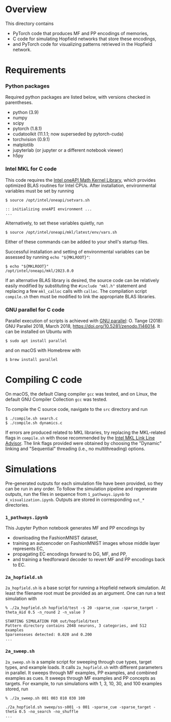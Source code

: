 # Overview

This directory contains
- PyTorch code that produces MF and PP encodings of memories,
- C code for simulating Hopfield networks that store these encodings,
- and PyTorch code for visualizing patterns retrieved in the Hopfield network.


# Requirements

### Python packages

Required python packages are listed below, with versions checked in parentheses.
- python (3.9)
- numpy
- scipy
- pytorch (1.8.1)
- cudatoolkit (11.1.1; now superseded by pytorch-cuda)
- torchvision (0.9.1)
- matplotlib
- jupyterlab (or jupyter or a different notebook viewer)
- h5py

### Intel MKL for C code

This code requires the [Intel oneAPI Math Kernel Library](https://www.intel.com/content/www/us/en/developer/tools/oneapi/onemkl-download.html), which provides optimized BLAS routines for Intel CPUs. After installation, environmental variables must be set by running
```console
$ source /opt/intel/oneapi/setvars.sh

:: initializing oneAPI environment ...
...
```
Alternatively, to set these variables quietly, run
```console
$ source /opt/intel/oneapi/mkl/latest/env/vars.sh
```
Either of these commands can be added to your shell's startup files.

Successful installation and setting of environmental variables can be assessed by running `echo "${MKLROOT}"`:
```console
$ echo "${MKLROOT}"
/opt/intel/oneapi/mkl/2023.0.0
```
If an alternative BLAS library is desired, the source code can be relatively easily modified by substituting the `#include "mkl.h"` statement and replacing a few `mkl_calloc` calls with `calloc`. The compilation script `compile.sh` then must be modified to link the appropriate BLAS libraries.

### GNU parallel for C code

Parallel execution of scripts is achieved with [GNU parallel](https://www.gnu.org/software/parallel/): O. Tange (2018): GNU Parallel 2018, March 2018, https://doi.org/10.5281/zenodo.1146014. It can be installed on Ubuntu with
```console
$ sudo apt install parallel
```
and on macOS with Homebrew with
```console
$ brew install parallel
```


# Compiling C code

On macOS, the default Clang compiler `gcc` was tested, and on Linux, the default GNU Compiler Collection `gcc` was tested.

To compile the C source code, navigate to the `src` directory and run
```console
$ ./compile.sh search.c
$ ./compile.sh dynamics.c
```

If errors are produced related to MKL libraries, try replacing the MKL-related flags in `compile.sh` with those recommended by the [Intel MKL Link Line Advisor](https://www.intel.com/content/www/us/en/developer/tools/oneapi/onemkl-link-line-advisor.html). The link flags provided were obtained by choosing the "Dynamic" linking and "Sequential" threading (i.e., no multithreading) options.


# Simulations

Pre-generated outputs for each simulation file have been provided, so they can be run in any order. To follow the simulation pipeline and regenerate outputs, run the files in sequence from `1_pathways.ipynb` to `4_visualization.ipynb`. Outputs are stored in corresponding `out_*` directories.


### `1_pathways.ipynb`

This Jupyter Python notebook generates MF and PP encodings by
- downloading the FashionMNIST dataset,
- training an autoencoder on FashionMNIST images whose middle layer represents EC,
- propagating EC encodings forward to DG, MF, and PP,
- and training a feedforward decoder to revert MF and PP encodings back to EC.

### `2a_hopfield.sh`

`2a_hopfield.sh` is a base script for running a Hopfield network simulation. At least the filename root must be provided as an argument. One can run a test simulation with
```
% ./2a_hopfield.sh hopfield/test -s 20 -sparse_cue -sparse_target -theta_mid 0.5 -n_round 2 -n_value 7

STARTING SIMULATION FOR out/hopfield/test
Pattern directory contains 2048 neurons, 3 categories, and 512 examples
Sparsenseses detected: 0.020 and 0.200
...

```

### `2a_sweep.sh`

`2a_sweep.sh` is a sample script for sweeping through cue types, target types, and example loads. It calls `2a_hopfield.sh` with different parameters in parallel. It sweeps through MF examples, PP examples, and combined examples as cues. It sweeps through MF examples and PP concepts as targets. For example, to run simulations with 1, 3, 10, 30, and 100 examples stored, run

```
% ./2a_sweep.sh 001 003 010 030 100

./2a_hopfield.sh sweep/ss-s001 -s 001 -sparse_cue -sparse_target -theta 0.5 -no_search -no_shuffle
...

```
